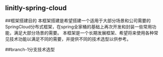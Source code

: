 ## linitly-spring-cloud

##框架搭建目的
    本框架搭建是希望搭建一个适用于大部分场景和公司需要的SpringCloud分布式框架，在spring全家桶的基础上再次开发和封装一些常用功能，满足大部分场景的需要。
    本框架是一个长期发展框架、希望将来使用各种常见技术功能以满足不同的需要，并提供不同的技术选型以供参考。
    
##branch-1分支技术选型

